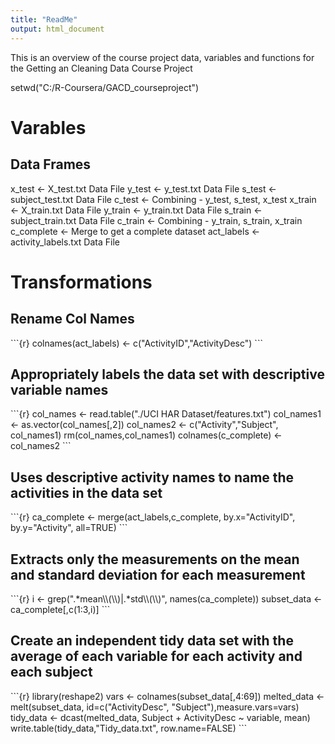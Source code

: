 ```yaml
---
title: "ReadMe"
output: html_document
---
```

This is an overview of the course project data, variables and functions for the Getting an Cleaning Data Course Project

setwd("C:/R-Coursera/GACD_courseproject")
<H1>Varables</H1>
<H2>Data Frames</H2>
x_test <- X_test.txt Data File
y_test <- y_test.txt Data File
s_test <- subject_test.txt Data File
c_test <- Combining - y_test, s_test, x_test
x_train <- X_train.txt Data File
y_train <- y_train.txt Data File
s_train <- subject_train.txt Data File
c_train <- Combining - y_train, s_train, x_train 
c_complete <- Merge to get a complete dataset
act_labels <- activity_labels.txt Data File

<H1>Transformations</H1>
<H2>Rename Col Names</H2>
```{r}
colnames(act_labels) <- c("ActivityID","ActivityDesc")
```
<H2>Appropriately labels the data set with descriptive variable names</H2>
```{r}
col_names <- read.table("./UCI HAR Dataset/features.txt")
col_names1 <- as.vector(col_names[,2])
col_names2 <- c("Activity","Subject", col_names1)
rm(col_names,col_names1)
colnames(c_complete) <- col_names2
```
<H2>Uses descriptive activity names to name the activities in the data set</H2>
```{r}
ca_complete <- merge(act_labels,c_complete, by.x="ActivityID", by.y="Activity", all=TRUE)
```
<H2>Extracts only the measurements on the mean and standard deviation for each measurement</H2> 
```{r}
i <- grep(".*mean\\(\\)|.*std\\(\\)", names(ca_complete))
subset_data <- ca_complete[,c(1:3,i)]
```

<H2>Create an independent tidy data set with the average of each variable for each activity and each subject</H2>
```{r}
library(reshape2)
vars <- colnames(subset_data[,4:69])
melted_data <- melt(subset_data, id=c("ActivityDesc", "Subject"),measure.vars=vars)
tidy_data   <- dcast(melted_data, Subject + ActivityDesc ~ variable, mean)
write.table(tidy_data,"Tidy_data.txt", row.name=FALSE)
```
